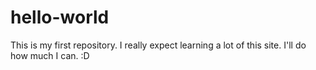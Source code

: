 # hello-world
This is my first repository. I really expect learning a lot of this site. I'll do how much I can. :D
